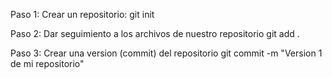 Paso 1:
Crear un repositorio: 
git init

Paso 2: 
Dar seguimiento a los archivos de nuestro repositorio
git add .

Paso 3:
Crear una version (commit) del repositorio
git commit -m "Version 1 de mi repositorio"
